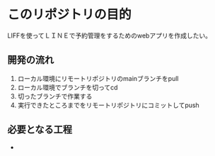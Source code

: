 # このリポジトリの目的

LIFFを使ってＬＩＮＥで予約管理をするためのwebアプリを作成したい。

## 開発の流れ

1. ローカル環境にリモートリポジトリのmainブランチをpull
2. ローカル環境でブランチを切ってcd
3. 切ったブランチで作業する
4. 実行できたところまでをリモートリポジトリにコミットしてpush

## 必要となる工程
- 
